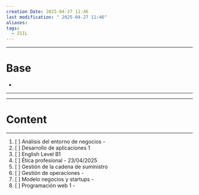 ```yaml
---
creation Date: 2025-04-27 11:46
last modification: " 2025-04-27 11:46"
aliases: 
tags:
  - ISIL
---
```

___
# Base
- 
___
___
# Content
___
1. [ ] Análisis del entorno de negocios -
2. [ ] Desarrollo de aplicaciones 1
3. [ ] English Level B1
4. [ ] Ética profesional - 23/04/2025
5. [ ] Gestión de la cadena de suministro
6. [ ] Gestión de operaciones -
7. [ ] Modelo negocios y startups -
8. [ ] Programación web 1 -